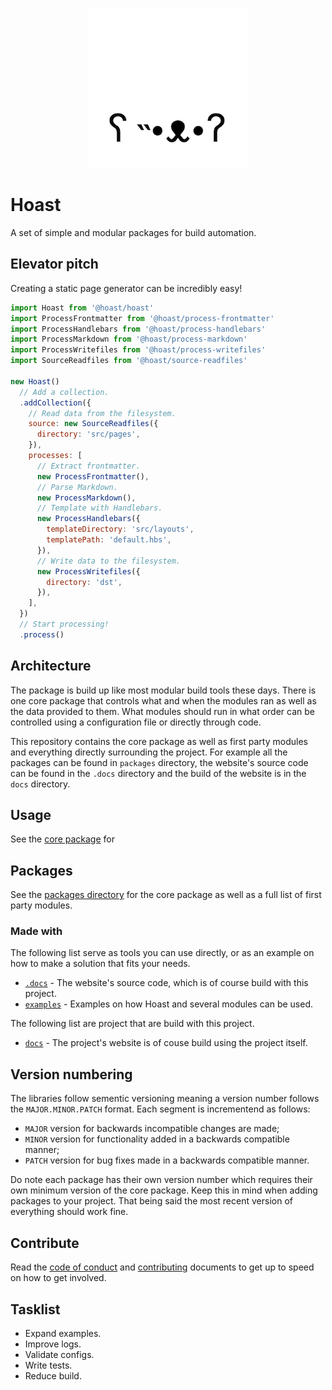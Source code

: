 <div align="center">

![Project logo](.docs/src/assets/icon-round-256.png)

</div>

# Hoast

A set of simple and modular packages for build automation.

## Elevator pitch

Creating a static page generator can be incredibly easy!

```JavaScript
import Hoast from '@hoast/hoast'
import ProcessFrontmatter from '@hoast/process-frontmatter'
import ProcessHandlebars from '@hoast/process-handlebars'
import ProcessMarkdown from '@hoast/process-markdown'
import ProcessWritefiles from '@hoast/process-writefiles'
import SourceReadfiles from '@hoast/source-readfiles'

new Hoast()
  // Add a collection.
  .addCollection({
    // Read data from the filesystem.
    source: new SourceReadfiles({
      directory: 'src/pages',
    }),
    processes: [
      // Extract frontmatter.
      new ProcessFrontmatter(),
      // Parse Markdown.
      new ProcessMarkdown(),
      // Template with Handlebars.
      new ProcessHandlebars({
        templateDirectory: 'src/layouts',
        templatePath: 'default.hbs',
      }),
      // Write data to the filesystem.
      new ProcessWritefiles({
        directory: 'dst',
      }),
    ],
  })
  // Start processing!
  .process()
```

## Architecture

The package is build up like most modular build tools these days. There is one core package that controls what and when the modules ran as well as the data provided to them. What modules should run in what order can be controlled using a configuration file or directly through code.

This repository contains the core package as well as first party modules and everything directly surrounding the project. For example all the packages can be found in `packages` directory, the website's source code can be found in the `.docs` directory and the build of the website is in the `docs` directory.

## Usage

See the [core package](/packages/hoast#readme) for

## Packages

See the [packages directory](/packages#readme) for the core package as well as a full list of first party modules.

### Made with

The following list serve as tools you can use directly, or as an example on how to make a solution that fits your needs.

- [`.docs`](/.docs#readme) - The website's source code, which is of course build with this project.
- [`examples`](/examples#readme) - Examples on how Hoast and several modules can be used.

The following list are project that are build with this project.

- [`docs`](hoast.js.org) - The project's website is of couse build using the project itself.

## Version numbering

The libraries follow sementic versioning meaning a version number follows the `MAJOR.MINOR.PATCH` format. Each segment is incrementend as follows:

- `MAJOR` version for backwards incompatible changes are made;
- `MINOR` version for functionality added in a backwards compatible manner;
- `PATCH` version for bug fixes made in a backwards compatible manner.

Do note each package has their own version number which requires their own minimum version of the core package. Keep this in mind when adding packages to your project. That being said the most recent version of everything should work fine.

## Contribute

Read the [code of conduct](/CODE_OF_CONDUCT.md) and [contributing](/CONTRIBUTING.md) documents to get up to speed on how to get involved.

## Tasklist

- Expand examples.
- Improve logs.
- Validate configs.
- Write tests.
- Reduce build.
